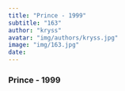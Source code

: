 ```yaml
---
title: "Prince - 1999"
subtitle: "163"
author: "kryss"
avatar: "img/authors/kryss.jpg"
image: "img/163.jpg"
date:
---
```


### Prince - 1999
